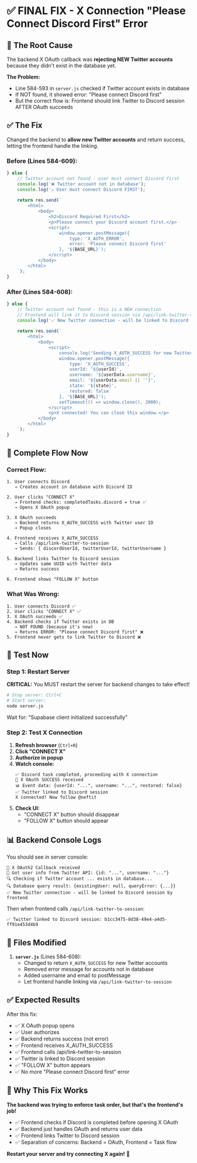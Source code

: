 # ✅ FINAL FIX - X Connection "Please Connect Discord First" Error

## 🐛 The Root Cause

The backend X OAuth callback was **rejecting NEW Twitter accounts** because they didn't exist in the database yet.

**The Problem:**
- Line 584-593 in `server.js` checked if Twitter account exists in database
- If NOT found, it showed error: "Please connect Discord first"
- But the correct flow is: Frontend should link Twitter to Discord session AFTER OAuth succeeds

## ✅ The Fix

Changed the backend to **allow new Twitter accounts** and return success, letting the frontend handle the linking.

### **Before (Lines 584-609):**
```javascript
} else {
    // Twitter account not found - user must connect Discord first
    console.log('❌ Twitter account not in database');
    console.log('⚠️ User must connect Discord FIRST');
    
    return res.send(`
        <html>
            <body>
                <h2>Discord Required First</h2>
                <p>Please connect your Discord account first.</p>
                <script>
                    window.opener.postMessage({
                        type: 'X_AUTH_ERROR',
                        error: 'Please connect Discord first'
                    }, '${BASE_URL}');
                </script>
            </body>
        </html>
    `);
}
```

### **After (Lines 584-608):**
```javascript
} else {
    // Twitter account not found - this is a NEW connection
    // Frontend will link it to Discord session via /api/link-twitter-to-session
    console.log('✅ New Twitter connection - will be linked to Discord session by frontend');
    
    return res.send(`
        <html>
            <body>
                <script>
                    console.log('Sending X_AUTH_SUCCESS for new Twitter account');
                    window.opener.postMessage({
                        type: 'X_AUTH_SUCCESS',
                        userId: '${userId}',
                        username: '${userData.username}',
                        email: '${userData.email || ''}',
                        state: '${state}',
                        restored: false
                    }, '${BASE_URL}');
                    setTimeout(() => window.close(), 2000);
                </script>
                <p>X connected! You can close this window.</p>
            </body>
        </html>
    `);
}
```

## 🔄 Complete Flow Now

### **Correct Flow:**

```
1. User connects Discord
   → Creates account in database with Discord ID

2. User clicks "CONNECT X"
   → Frontend checks: completedTasks.discord = true ✅
   → Opens X OAuth popup

3. X OAuth succeeds
   → Backend returns X_AUTH_SUCCESS with Twitter user ID
   → Popup closes

4. Frontend receives X_AUTH_SUCCESS
   → Calls /api/link-twitter-to-session
   → Sends: { discordUserId, twitterUserId, twitterUsername }

5. Backend links Twitter to Discord session
   → Updates same UUID with Twitter data
   → Returns success

6. Frontend shows "FOLLOW X" button
```

### **What Was Wrong:**

```
1. User connects Discord ✅
2. User clicks "CONNECT X" ✅
3. X OAuth succeeds ✅
4. Backend checks if Twitter exists in DB
   → NOT FOUND (because it's new)
   → Returns ERROR: "Please connect Discord first" ❌
5. Frontend never gets to link Twitter to Discord ❌
```

## 🚀 Test Now

### **Step 1: Restart Server**

**CRITICAL:** You MUST restart the server for backend changes to take effect!

```bash
# Stop server: Ctrl+C
# Start server:
node server.js
```

Wait for: "Supabase client initialized successfully"

### **Step 2: Test X Connection**

1. **Refresh browser** (`Ctrl+R`)
2. **Click "CONNECT X"**
3. **Authorize in popup**
4. **Watch console:**
   ```
   ✅ Discord task completed, proceeding with X connection
   🎉 X OAuth SUCCESS received
   📊 Event data: {userId: "...", username: "...", restored: false}
   ✅ Twitter linked to Discord session
   X connected! Now follow @neftit
   ```
5. **Check UI:**
   - "CONNECT X" button should disappear
   - "FOLLOW X" button should appear

## 📊 Backend Console Logs

You should see in server console:

```
🔵 X OAuth2 Callback received
🔵 Got user info from Twitter API: {id: "...", username: "..."}
🔍 Checking if Twitter account ... exists in database...
🔍 Database query result: {existingUser: null, queryError: {...}}
✅ New Twitter connection - will be linked to Discord session by frontend
```

Then when frontend calls `/api/link-twitter-to-session`:

```
✅ Twitter linked to Discord session: b1cc3475-8d38-49e4-a4d5-ff91e453d4b9
```

## 📝 Files Modified

1. **`server.js`** (Lines 584-608):
   - Changed to return `X_AUTH_SUCCESS` for new Twitter accounts
   - Removed error message for accounts not in database
   - Added username and email to postMessage
   - Let frontend handle linking via `/api/link-twitter-to-session`

## ✅ Expected Results

After this fix:

- ✅ X OAuth popup opens
- ✅ User authorizes
- ✅ Backend returns success (not error)
- ✅ Frontend receives X_AUTH_SUCCESS
- ✅ Frontend calls /api/link-twitter-to-session
- ✅ Twitter is linked to Discord session
- ✅ "FOLLOW X" button appears
- ✅ No more "Please connect Discord first" error

## 🎯 Why This Fix Works

**The backend was trying to enforce task order, but that's the frontend's job!**

- ✅ Frontend checks if Discord is completed before opening X OAuth
- ✅ Backend just handles OAuth and returns user data
- ✅ Frontend links Twitter to Discord session
- ✅ Separation of concerns: Backend = OAuth, Frontend = Task flow

**Restart your server and try connecting X again!** 🎉
